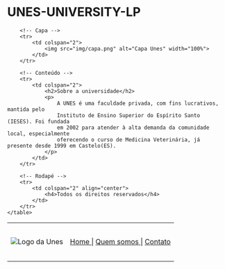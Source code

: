 # UNES-UNIVERSITY-LP

<!DOCTYPE html>
<html lang="pt-br">
<head>
    <meta charset="UTF-8">
    <meta name="viewport" content="width=device-width, initial-scale=1.0">
    <title>Unes - Página principal</title>
</head>
<body background="img/fundo.png">
    <table border="0" width="900" align="center">
        <!-- Cabeçalho -->
        <tr>
            <td height="89">
                <img src="img/logo.png" alt="Logo da Unes">
            </td>
            <td align="right">
                <a href="index.html">Home |</a>
                <a href="quem-somos.html">Quem somos |</a>
                <a href="contato.html">Contato</a>
            </td>
        </tr>

        <!-- Capa -->
        <tr>
            <td colspan="2">
                <img src="img/capa.png" alt="Capa Unes" width="100%">
            </td>
        </tr>

        <!-- Conteúdo -->
        <tr>
            <td colspan="2">
                <h2>Sobre a universidade</h2>
                <p>
                    A UNES é uma faculdade privada, com fins lucrativos, mantida pelo 
                    Instituto de Ensino Superior do Espírito Santo (IESES). Foi fundada 
                    em 2002 para atender à alta demanda da comunidade local, especialmente 
                    oferecendo o curso de Medicina Veterinária, já presente desde 1999 em Castelo(ES).
                </p>
            </td>
        </tr>

        <!-- Rodapé -->
        <tr>
            <td colspan="2" align="center">
                <h4>Todos os direitos reservados</h4>
            </td>
        </tr>
    </table>
</body>
</html>
